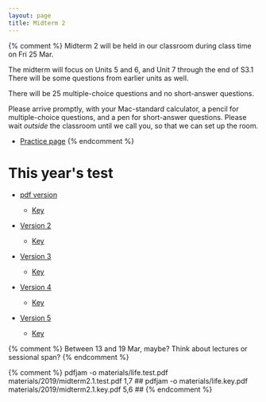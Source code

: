 ```yaml
---
layout: page
title: Midterm 2
---
```


{% comment %} 
Midterm 2 will be held in our classroom during class time on Fri 25 Mar. 

The midterm will focus on Units 5 and 6, and Unit 7 through the end of S3.1
There will be some questions from earlier units as well. 

There will be 25 multiple-choice questions and no short-answer questions.

Please arrive promptly, with your Mac-standard calculator, a pencil for multiple-choice questions, and a pen for short-answer questions. Please wait _outside_ the classroom until we call you, so that we can set up the room.

* [Practice page](practice)
{% endcomment %} 

# This year's test

* [pdf version](materials/midterm2.1.test.pdf)
    * [Key](materials/midterm2.1.key.pdf)

* [Version 2](materials/midterm2.2.test.pdf)
    * [Key](materials/midterm2.2.key.pdf)

* [Version 3](materials/midterm2.3.test.pdf)
    * [Key](materials/midterm2.3.key.pdf)

* [Version 4](materials/midterm2.4.test.pdf)
    * [Key](materials/midterm2.4.key.pdf)

* [Version 5](materials/midterm2.5.test.pdf)
    * [Key](materials/midterm2.5.key.pdf)

{% comment %} 
Between 13 and 19 Mar, maybe? Think about lectures or sessional span?
{% endcomment %} 

{% comment %} 
pdfjam -o materials/life.test.pdf materials/2019/midterm2.1.test.pdf 1,7 ##
pdfjam -o materials/life.key.pdf materials/2019/midterm2.1.key.pdf 5,6 ##
{% endcomment %} 

